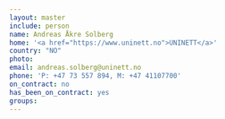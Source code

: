 ```yaml
---
layout: master
include: person
name: Andreas Åkre Solberg
home: '<a href="https://www.uninett.no">UNINETT</a>'
country: "NO"
photo:
email: andreas.solberg@uninett.no
phone: 'P: +47 73 557 894, M: +47 41107700'
on_contract: no
has_been_on_contract: yes
groups:
---
```

